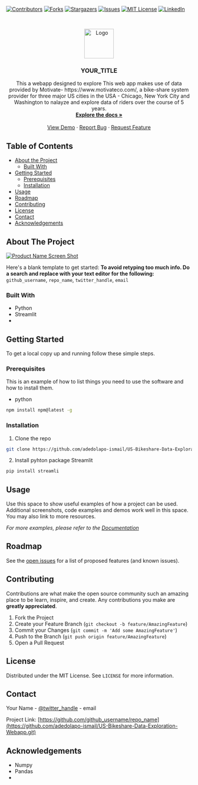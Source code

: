 <!--
*** Thanks for checking out this README Template. If you have a suggestion that would
*** make this better, please fork the repo and create a pull request or simply open
*** an issue with the tag "enhancement".
*** Thanks again! Now go create something AMAZING! :D
***
***
***
*** To avoid retyping too much info. Do a search and replace for the following:
*** github_username, repo_name, twitter_handle, email
-->





<!-- PROJECT SHIELDS -->
<!--
*** I'm using markdown "reference style" links for readability.
*** Reference links are enclosed in brackets [ ] instead of parentheses ( ).
*** See the bottom of this document for the declaration of the reference variables
*** for contributors-url, forks-url, etc. This is an optional, concise syntax you may use.
*** https://www.markdownguide.org/basic-syntax/#reference-style-links
-->
[![Contributors][contributors-shield]][contributors-url]
[![Forks][forks-shield]][forks-url]
[![Stargazers][stars-shield]][stars-url]
[![Issues][issues-shield]][issues-url]
[![MIT License][license-shield]][license-url]
[![LinkedIn][linkedin-shield]][linkedin-url]



<!-- PROJECT LOGO -->
<br />
<p align="center">
  <a href="https://github.com/github_username/repo_name">
    <img src="images/logo.png" alt="Logo" width="80" height="80">
  </a>

  <h3 align="center">YOUR_TITLE</h3>

  <p align="center">
    This a webapp designed to explore This web app makes use of data provided by Motivate- https://www.motivateco.com/, a bike-share system provider for three major US cities in the USA - Chicago, New York City and Washington to nalayze and explore data of riders over the course of 5 years.
    <br />
    <a href="https://github.com/github_username/repo_name"><strong>Explore the docs »</strong></a>
    <br />
    <br />
    <a href="https://github.com/github_username/repo_name">View Demo</a>
    ·
    <a href="https://github.com/github_username/repo_name/issues">Report Bug</a>
    ·
    <a href="https://github.com/github_username/repo_name/issues">Request Feature</a>
  </p>
</p>



<!-- TABLE OF CONTENTS -->
## Table of Contents

* [About the Project](#about-the-project)
  * [Built With](#built-with)
* [Getting Started](#getting-started)
  * [Prerequisites](#prerequisites)
  * [Installation](#installation)
* [Usage](#usage)
* [Roadmap](#roadmap)
* [Contributing](#contributing)
* [License](#license)
* [Contact](#contact)
* [Acknowledgements](#acknowledgements)



<!-- ABOUT THE PROJECT -->
## About The Project

[![Product Name Screen Shot][product-screenshot]](https://example.com)

Here's a blank template to get started:
**To avoid retyping too much info. Do a search and replace with your text editor for the following:**
`github_username`, `repo_name`, `twitter_handle`, `email`


### Built With

* []() Python
* []() Streamlit
* []()



<!-- GETTING STARTED -->
## Getting Started

To get a local copy up and running follow these simple steps.

### Prerequisites

This is an example of how to list things you need to use the software and how to install them.
* python
```sh
npm install npm@latest -g
```

### Installation

1. Clone the repo
```sh
git clone https://github.com/adedolapo-ismail/US-Bikeshare-Data-Exploration-Webapp.git
```
2. Install pyhton package Streamlit
```sh
pip install streamli
```



<!-- USAGE EXAMPLES -->
## Usage

Use this space to show useful examples of how a project can be used. Additional screenshots, code examples and demos work well in this space. You may also link to more resources.

_For more examples, please refer to the [Documentation](https://example.com)_



<!-- ROADMAP -->
## Roadmap

See the [open issues](https://github.com/adedolapo-ismail/US-Bikeshare-Data-Exploration-Webapp.git/issues) for a list of proposed features (and known issues).



<!-- CONTRIBUTING -->
## Contributing

Contributions are what make the open source community such an amazing place to be learn, inspire, and create. Any contributions you make are **greatly appreciated**.

1. Fork the Project
2. Create your Feature Branch (`git checkout -b feature/AmazingFeature`)
3. Commit your Changes (`git commit -m 'Add some AmazingFeature'`)
4. Push to the Branch (`git push origin feature/AmazingFeature`)
5. Open a Pull Request



<!-- LICENSE -->
## License

Distributed under the MIT License. See `LICENSE` for more information.



<!-- CONTACT -->
## Contact

Your Name - [@twitter_handle](https://twitter.com/twitter_handle) - email

Project Link: [https://github.com/github_username/repo_name](https://github.com/adedolapo-ismail/US-Bikeshare-Data-Exploration-Webapp.git)



<!-- ACKNOWLEDGEMENTS -->
## Acknowledgements

* []() Numpy
* []() Pandas
* []()





<!-- MARKDOWN LINKS & IMAGES -->
<!-- https://www.markdownguide.org/basic-syntax/#reference-style-links -->
[contributors-shield]: https://img.shields.io/github/contributors/adedolapo-ismail/repo.svg?style=flat-square
[contributors-url]: https://github.com/adedolapo-ismail/repo/graphs/contributors
[forks-shield]: https://img.shields.io/github/forks/adedolapo-ismail/repo.svg?style=flat-square
[forks-url]: https://github.com/adedolapo-ismail/repo/network/members
[stars-shield]: https://img.shields.io/github/stars/adedolapo-ismail/repo.svg?style=flat-square
[stars-url]: https://github.com/adedolapo-ismail/repo/stargazers
[issues-shield]: https://img.shields.io/github/issues/adedolapo-ismail/repo.svg?style=flat-square
[issues-url]: https://github.com/adedolapo-ismail/repo/issues
[license-shield]: https://img.shields.io/github/license/adedolapo-ismail/repo.svg?style=flat-square
[license-url]: https://github.com/github_uadedolapo-ismailsername/repo/blob/master/LICENSE.txt
[linkedin-shield]: https://img.shields.io/badge/-LinkedIn-black.svg?style=flat-square&logo=linkedin&colorB=555
[linkedin-url]: https://linkedin.com/in/adedolapo-ismail-2509
[product-screenshot]: images/screenshot.png
